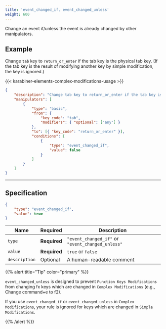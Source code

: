 ```yaml
---
title: 'event_changed_if, event_changed_unless'
weight: 600
---
```


Change an event if/unless the event is already changed by other manipulators.

## Example

Change `tab` key to `return_or_enter` if the tab key is the physical tab key.
(If the tab key is the result of modifying another key by simple modification, the key is ignored.)

{{< karabiner-elements-complex-modifications-usage >}}

```json
{
    "description": "Change tab key to return_or_enter if the tab key is the physical tab key",
    "manipulators": [
        {
            "type": "basic",
            "from": {
                "key_code": "tab",
                "modifiers": { "optional": ["any"] }
            },
            "to": [{ "key_code": "return_or_enter" }],
            "conditions": [
                {
                    "type": "event_changed_if",
                    "value": false
                }
            ]
        }
    ]
}
```

---

## Specification

```json
{
    "type": "event_changed_if",
    "value": true
}
```

| Name          | Required     | Description                                      |
| ------------- | ------------ | ------------------------------------------------ |
| `type`        | **Required** | `"event_changed_if"` or `"event_changed_unless"` |
| `value`       | **Required** | `true` or `false`                                |
| `description` | Optional     | A human-readable comment                         |

{{% alert title="Tip" color="primary" %}}

`event_changed_unless` is designed to prevent `Function Keys Modifications` from changing fx keys which are changed in `Complex Modifications` (e.g., Change command+e to f2).

If you use `event_changed_if` or `event_changed_unless` in `Complex Modifications`, your rule is ignored for keys which are changed in `Simple Modifications`.

{{% /alert %}}

